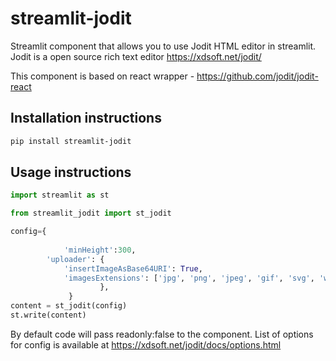 # streamlit-jodit

Streamlit component that allows you to use Jodit HTML editor in streamlit. Jodit is a open source rich text editor
https://xdsoft.net/jodit/

This component is based on react wrapper - https://github.com/jodit/jodit-react 

## Installation instructions

```sh
pip install streamlit-jodit
```

## Usage instructions


```python
import streamlit as st

from streamlit_jodit import st_jodit

config={
            
            'minHeight':300,
        'uploader': {
            'insertImageAsBase64URI': True,
            'imagesExtensions': ['jpg', 'png', 'jpeg', 'gif', 'svg', 'webp']
                    },
             }
content = st_jodit(config)
st.write(content)
```
By default code will pass readonly:false to the component. List of options for config is available at https://xdsoft.net/jodit/docs/options.html
